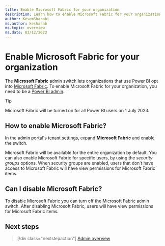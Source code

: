 ```yaml
---
title: Enable Microsoft Fabric for your organization
description: Learn how to enable Microsoft Fabric for your organization.
author: KesemSharabi
ms.author: kesharab
ms.topic: overview
ms.date: 03/12/2023
---
```


# Enable Microsoft Fabric for your organization

The **Microsoft Fabric** admin switch lets organizations that use Power BI opt into [Microsoft Fabric](/power-bi/developer/visuals/create-r-based-power-bi-desktop). To enable Microsoft Fabric for your organization, you need to be a [Power BI admin](/power-bi/admin/service-admin-administering-power-bi-in-your-organization#administrator-roles-related-to-power-bi).

>[!Tip]
>Microsoft Fabric will be turned on for all Power BI users on 1 July 2023.

## How to enable Microsoft Fabric?

In the admin portal's [tenant settings](/power-bi/admin/service-admin-portal-about-tenant-settings#how-to-get-to-the-tenant-settings), expand **Microsoft Fabric** and enable the switch.

Microsoft Fabric will be available for the entire organization by default. You can also enable Microsoft Fabric for specific users, by using the *security groups* options. When security groups are enabled, users that don't have access to Microsoft Fabric will have view permissions for Microsoft Fabric items.

## Can I disable Microsoft Fabric?

To disable Microsoft Fabric you can turn off the Microsoft Fabric admin switch. After disabling Microsoft Fabric, users will have view permissions for Microsoft Fabric items.

## Next steps

>[!div class="nextstepaction"]
>[Admin overview](admin-overview.md)
